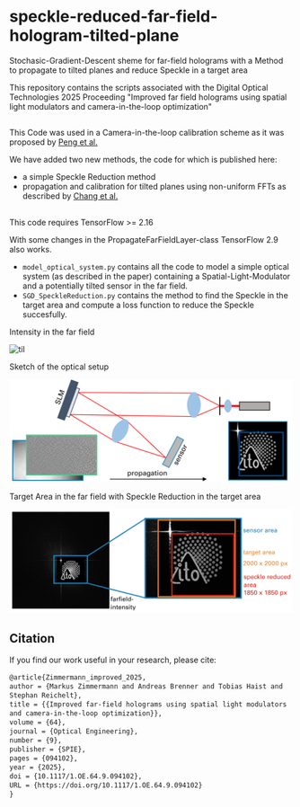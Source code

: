 # speckle-reduced-far-field-hologram-tilted-plane
Stochasic-Gradient-Descent sheme for far-field holograms with a Method to propagate to tilted planes and reduce Speckle in a target area

This repository contains the scripts associated with the Digital Optical Technologies 2025 Proceeding "Improved far field holograms using spatial light modulators and camera-in-the-loop optimization"

## 
This Code was used in a Camera-in-the-loop calibration scheme as it was proposed by [Peng et al.](https://github.com/computational-imaging/neural-holography)

We have added two new methods, the code for which is published here:
- a simple Speckle Reduction method
- propagation and calibration for tilted planes using non-uniform FFTs as described by [Chang et al.](https://opg.optica.org/abstract.cfm?URI=oe-22-14-17331)

## 
This code requires TensorFlow >= 2.16

With some changes in the PropagateFarFieldLayer-class TensorFlow 2.9 also works.


* ```model_optical_system.py``` contains all the code to model a simple optical system (as described in the paper) containing a Spatial-Light-Modulator and a potentially tilted sensor in the far field.
* ```SGD_SpeckleReduction.py``` contains the method to find the Speckle in the target area and compute a loss function to reduce the Speckle succesfully.

Intensity in the far field

![til](./images/intensity_iterations_0_200.gif)

Sketch of the optical setup

![Optical setup](./images/setup_sketch.png)

Target Area in the far field with Speckle Reduction in the target area

![Target Area in the far field](./images/far_field_area.png)

## Citation
If you find our work useful in your research, please cite:

```
@article{Zimmermann_improved_2025,
author = {Markus Zimmermann and Andreas Brenner and Tobias Haist and Stephan Reichelt},
title = {{Improved far-field holograms using spatial light modulators and camera-in-the-loop optimization}},
volume = {64},
journal = {Optical Engineering},
number = {9},
publisher = {SPIE},
pages = {094102},
year = {2025},
doi = {10.1117/1.OE.64.9.094102},
URL = {https://doi.org/10.1117/1.OE.64.9.094102}
}
```
